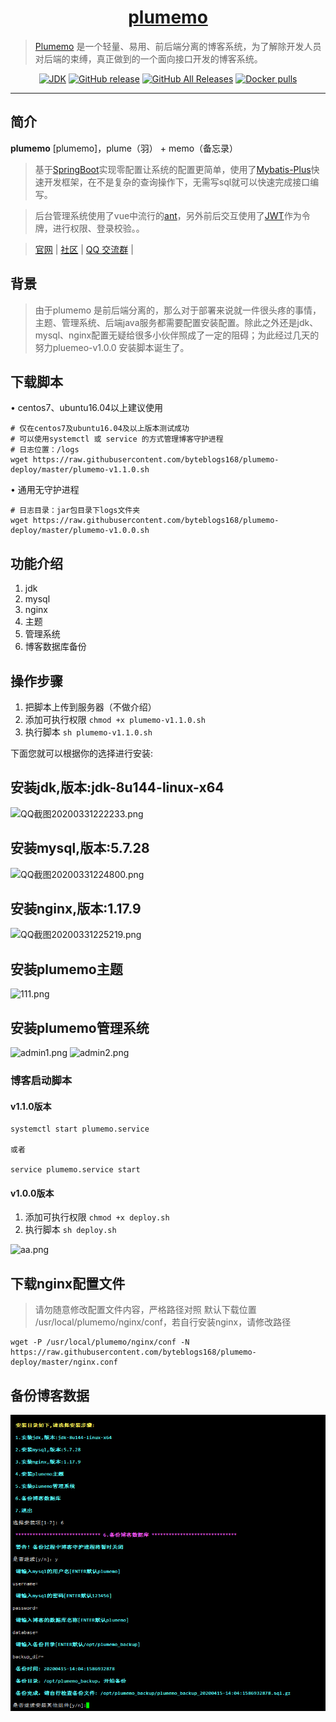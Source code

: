 <h1 align="center"><a href="https://github.com/byteblogs168/plumemo" target="_blank">plumemo</a></h1>

> [Plumemo](https://www.plumemo.com/) 是一个轻量、易用、前后端分离的博客系统，为了解除开发人员对后端的束缚，真正做到的一个面向接口开发的博客系统。

<p align="center">
<a href="#"><img alt="JDK" src="https://img.shields.io/badge/JDK-1.8-yellow.svg?style=flat-square"/></a>
<a href="#"><img alt="GitHub release" src="https://img.shields.io/github/release/halo-dev/halo.svg?style=flat-square"/></a>
<a href="#"><img alt="GitHub All Releases" src="https://img.shields.io/github/downloads/halo-dev/halo/total.svg?style=flat-square"></a>
<a href="#"><img alt="Docker pulls" src="https://img.shields.io/docker/pulls/ruibaby/halo?style=flat-square"></a>
</p>

------------------------------
## 简介

**plumemo** [plumemo]，plume（羽） + memo（备忘录）

> 基于[SpringBoot](https://spring.io/projects/spring-boot/)实现零配置让系统的配置更简单，使用了[Mybatis-Plus](https://mp.baomidou.com/)快速开发框架，在不是复杂的查询操作下，无需写sql就可以快速完成接口编写。

> 后台管理系统使用了vue中流行的[ant](https://panjiachen.github.io/vue-element-admin-site/#/)，另外前后交互使用了[JWT](https://jwt.io/)作为令牌，进行权限、登录校验。。

> [官网](https://www.plumemo.com/) | [社区](https://www.byteblogs.com) | [QQ 交流群](https://shang.qq.com/wpa/qunwpa?idkey=4f8653da80e632ef86ca1d57ccf8751602940d1036c79b04a3a5bc668adf8864) |

## 背景

> 由于plumemo 是前后端分离的，那么对于部署来说就一件很头疼的事情，主题、管理系统、后端java服务都需要配置安装配置。除此之外还是jdk、mysql、nginx配置无疑给很多小伙伴照成了一定的阻碍；为此经过几天的努力pluemeo-v1.0.0 安装脚本诞生了。

## 下载脚本
• centos7、ubuntu16.04以上建议使用
```
# 仅在centos7及ubuntu16.04及以上版本测试成功
# 可以使用systemctl 或 service 的方式管理博客守护进程
# 日志位置：/logs
wget https://raw.githubusercontent.com/byteblogs168/plumemo-deploy/master/plumemo-v1.1.0.sh
```
• 通用无守护进程
```
# 日志目录：jar包目录下logs文件夹
wget https://raw.githubusercontent.com/byteblogs168/plumemo-deploy/master/plumemo-v1.0.0.sh
```

## 功能介绍
1. jdk
2. mysql
3. nginx
4. 主题
5. 管理系统
6. 博客数据库备份

## 操作步骤
1. 把脚本上传到服务器（不做介绍）
2. 添加可执行权限 ```chmod +x plumemo-v1.1.0.sh```
3. 执行脚本 ```sh plumemo-v1.1.0.sh```

下面您就可以根据你的选择进行安装:

## 安装jdk,版本:jdk-8u144-linux-x64
![QQ截图20200331222233.png](http://image.byteblogs.com/5d457dbe646179af7973fbec46e4c735.png)

## 安装mysql,版本:5.7.28
![QQ截图20200331224800.png](http://image.byteblogs.com/9aaa08107724f72a4476c954b89e7dd0.png)

## 安装nginx,版本:1.17.9
![QQ截图20200331225219.png](http://image.byteblogs.com/6b7bcabe5c1eb82389365609424b0d4e.png)

## 安装plumemo主题
![111.png](http://image.byteblogs.com/7269932fdd7f8ba760b50d8a119a60c0.png)

## 安装plumemo管理系统
![admin1.png](http://image.byteblogs.com/f9488ff8ea985d73d468f771c60a08b1.png)
![admin2.png](http://image.byteblogs.com/bba546a5eada5b57e31e3b588e5f19e6.png)

### 博客启动脚本
#### v1.1.0版本
```
systemctl start plumemo.service

或者

service plumemo.service start
```

#### v1.0.0版本
1. 添加可执行权限 ```chmod +x deploy.sh```
2. 执行脚本 ```sh deploy.sh```

![aa.png](http://image.byteblogs.com/321532365639f31b3b9f8ea8be0c6be2.png)

## 下载nginx配置文件
> 请勿随意修改配置文件内容，严格路径对照
> 默认下载位置 /usr/local/plumemo/nginx/conf，若自行安装nginx，请修改路径

```shell
wget -P /usr/local/plumemo/nginx/conf -N https://raw.githubusercontent.com/byteblogs168/plumemo-deploy/master/nginx.conf
```

## 备份博客数据
![备份.png](https://raw.githubusercontent.com/systemime/my_image/master/QQ%E6%88%AA%E5%9B%BE20200415144132.png)
